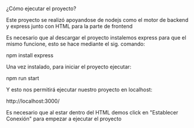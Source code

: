 ¿Cómo ejecutar el proyecto?

Este proyecto se realizó apoyandose de nodejs como el motor de backend y express junto con HTML para la parte de frontend

Es necesario que al descargar el proyecto instalemos express para que el mismo funcione, esto se hace mediante el sig. comando:

npm install express


Una vez instalado, para iniciar el proyecto ejecutar:

npm run start 

Y esto nos permitirá ejecutar nuestro proyecto en localhost:

http://localhost:3000/

Es necesario que al estar dentro del HTML demos click en "Establecer Conexión" para empezar a ejecutar el proyecto
